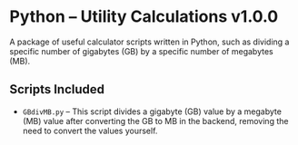 # Python – Utility Calculations v1.0.0

A package of useful calculator scripts written in Python, such as
dividing a specific number of gigabytes (GB) by a specific number of
megabytes (MB).

## Scripts Included

- `GBdivMB.py` – This script divides a gigabyte (GB) value by a megabyte (MB) value after
  converting the GB to MB in the backend, removing the need to convert the values
  yourself.
